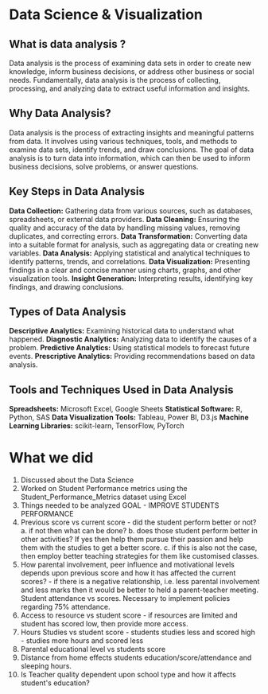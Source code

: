 # Data Science & Visualization

## What is data analysis ?

Data analysis is the process of examining data sets in order to create new knowledge, inform business decisions, or address other business or social needs.
Fundamentally, data analysis is the process of collecting, processing, and analyzing data to extract useful information and insights.

## Why Data Analysis?

Data analysis is the process of extracting insights and meaningful patterns from data. It involves using various techniques, tools, and methods to examine data sets, identify trends, and draw conclusions. The goal of data analysis is to turn data into information, which can then be used to inform business decisions, solve problems, or answer questions.

## Key Steps in Data Analysis

**Data Collection:** Gathering data from various sources, such as databases, spreadsheets, or external data providers.
**Data Cleaning:** Ensuring the quality and accuracy of the data by handling missing values, removing duplicates, and correcting errors.
**Data Transformation:** Converting data into a suitable format for analysis, such as aggregating data or creating new variables.
**Data Analysis:** Applying statistical and analytical techniques to identify patterns, trends, and correlations.
**Data Visualization:** Presenting findings in a clear and concise manner using charts, graphs, and other visualization tools.
**Insight Generation:** Interpreting results, identifying key findings, and drawing conclusions.

## Types of Data Analysis

**Descriptive Analytics:** Examining historical data to understand what happened.
**Diagnostic Analytics:** Analyzing data to identify the causes of a problem.
**Predictive Analytics:** Using statistical models to forecast future events.
**Prescriptive Analytics:** Providing recommendations based on data analysis.

## Tools and Techniques Used in Data Analysis

**Spreadsheets:** Microsoft Excel, Google Sheets
**Statistical Software:** R, Python, SAS
**Data Visualization Tools:** Tableau, Power BI, D3.js
**Machine Learning Libraries:** scikit-learn, TensorFlow, PyTorch

# What we did

1. Discussed about the Data Science
2. Worked on Student Performance metrics using the Student_Performance_Metrics dataset using Excel
 1. Things needed to be analyzed
  GOAL - IMPROVE STUDENTS PERFORMANCE
  4. Previous score vs current score - did the student perform better or not?
	a. if not then what can be done?
	b. does those student perform better in other activities? If yes then help them pursue their passion and help them with the studies to get a better score.
  c. if this is also not the case, then employ better teaching strategies for them like customised classes.
  6. How parental involvement, peer influence and motivational levels depends upon previous score and how it has affected the current scores? - if there is a negative relationship, i.e. less parental involvement and less marks then it would be better to held a parent-teacher meeting.
  Student attendance vs scores. Necessary to implement policies regarding 75% attendance.
  7. Access to resource vs student score - if resources are limited and student has scored low, then provide more access.
  8. Hours Studies vs student score - students studies less and scored high - studies more hours and scored less
  9. Parental educational level vs students score
  10. Distance from home effects students education/score/attendance and sleeping hours.
  11. Is Teacher quality dependent upon school type and how it affects student's education?

